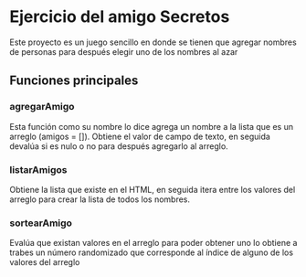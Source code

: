 # Ejercicio del amigo Secretos 

Este proyecto es un juego sencillo en donde se tienen que agregar nombres de personas para después elegir uno de los nombres al azar

## Funciones principales

### agregarAmigo
Esta función como su nombre lo dice agrega un nombre a la lista que es un arreglo (amigos = []). Obtiene el valor de campo de texto, en seguida devalúa si es nulo o no para después agregarlo al arreglo.

### listarAmigos
Obtiene la lista que existe en el HTML, en seguida itera entre los valores del arreglo para crear la lista de todos los nombres.

### sortearAmigo
Evalúa que existan valores en el arreglo para poder obtener uno lo obtiene a trabes un número randomizado que corresponde al índice de alguno de los valores del arreglo